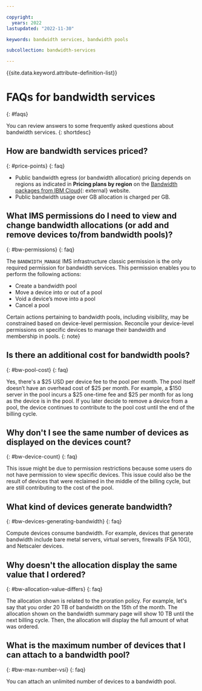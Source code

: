 ```yaml
---

copyright:
  years: 2022
lastupdated: "2022-11-30"

keywords: bandwidth services, bandwidth pools

subcollection: bandwidth-services

---
```


{{site.data.keyword.attribute-definition-list}}

# FAQs for bandwidth services
{: #faqs}

You can review answers to some frequently asked questions about bandwidth services.
{: shortdesc}

## How are bandwidth services priced?
{: #price-points}
{: faq}

* Public bandwidth egress (or bandwidth allocation) pricing depends on regions as indicated in **Pricing plans by region** on the [Bandwidth packages from IBM Cloud](https://www.ibm.com/cloud/bandwidth){: external} website.
* Public bandwidth usage over GB allocation is charged per GB.  
 
## What IMS permissions do I need to view and change bandwidth allocations (or add and remove devices to/from bandwidth pools)?
{: #bw-permissions}
{: faq}
 
The `BANDWIDTH_MANAGE` IMS infrastructure classic permission is the only required permission for bandwidth services. This permission enables you to perform the following actions:
 - Create a bandwidth pool
 - Move a device into or out of a pool
 - Void a device’s move into a pool
 - Cancel a pool 

Certain actions pertaining to bandwidth pools, including visibility, may be constrained based on device-level permission. Reconcile your device-level permissions on specific devices to manage their bandwidth and membership in pools.
{: note}
 
## Is there an additional cost for bandwidth pools?
{: #bw-pool-cost}
{: faq}

Yes, there's a $25 USD per device fee to the pool per month. The pool itself doesn’t have an overhead cost of $25 per month. For example, a $150 server in the pool incurs a $25 one-time fee and $25 per month for as long as the device is in the pool. If you later decide to remove a device from a pool, the device continues to contribute to the pool cost until the end of the billing cycle.
 
## Why don't I see the same number of devices as displayed on the devices count?
{: #bw-device-count}
{: faq}

This issue might be due to permission restrictions because some users do not have permission to view specific devices. This issue could also be the result of devices that were reclaimed in the middle of the billing cycle, but are still contributing to the cost of the pool.
 
## What kind of devices generate bandwidth?
{: #bw-devices-generating-bandwidth}
{: faq}

Compute devices consume bandwidth. For example, devices that generate bandwidth include bare metal servers, virtual servers, firewalls (FSA 10G), and Netscaler devices.

## Why doesn't the allocation display the same value that I ordered?
{: #bw-allocation-value-differs}
{: faq}

The allocation shown is related to the proration policy. For example, let's say that you order 20 TB of bandwidth on the 15th of the month. The allocation shown on the bandwidth summary page will show 10 TB until the next billing cycle. Then, the allocation will display the full amount of what was ordered.

## What is the maximum number of devices that I can attach to a bandwidth pool?
{: #bw-max-number-vsi}
{: faq}

You can attach an unlimited number of devices to a bandwidth pool.
